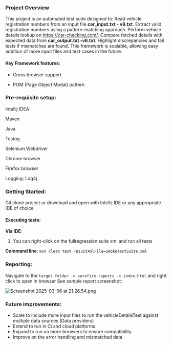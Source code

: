 
### Project Overview

This project is an automated test suite designed to:
Read vehicle registration numbers from an input file **car_input.txt - v6.txt**.
Extract valid registration numbers using a pattern-matching approach.
Perform vehicle details lookup on https://car-checking.com/.
Compare fetched details with expected data from **car_output.txt -v6.txt**.
Highlight discrepancies and fail tests if mismatches are found.
This framework is scalable, allowing easy addition of more input files and test cases in the future.

#### Key Framework features:
* Cross browser support

* POM (Page Object Modal) pattern
### Pre-requisite setup:

Intellij IDEA

Maven

Java

Testng

Selenium Webdriver

Chrome browser

Firefox browser

Logging: Log4j

### Getting Started:
Git clone project or download and open with Intellij IDE or any appropriate IDE of choice

#### Executing tests:
**Via IDE**:
1. You can  right-click on the fullregression suite xml and run all tests

**Command line**:
`mvn clean test -DsuitXmlFile=SmokeTestSuite.xml`

### Reporting:

Navigate to the `target folder -> surefire-reports -> index.html` and right click to open in browser
See sample report screenshot:

![Screenshot 2025-03-06 at 21.26.54.png](../../Desktop/Screenshot%202025-03-06%20at%2021.26.54.png)

### **Future improvements**:

* Scale to include more input files to run the vehicleDetailsTest against multiple data sources (Data providers)
* Extend to run in Ci and cloud platforms
* Expand  to run on more browsers to ensure compatibility
* Improve on the error handling and mismatched data